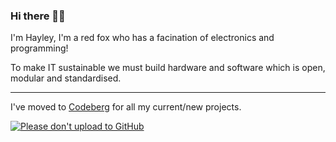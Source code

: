 ### Hi there 👋🦊

I'm Hayley, I'm a red fox who has a facination of electronics and programming!

To make IT sustainable we must build hardware and software which is open, modular and standardised.

---

I've moved to [Codeberg](https://codeberg.org/hugglesfox) for all my current/new projects.

[![Please don't upload to GitHub](https://nogithub.codeberg.page/badge.svg)](https://nogithub.codeberg.page)
